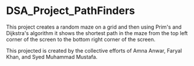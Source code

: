 # DSA_Project_PathFinders
This project creates a random maze on a grid and then using Prim's and Dijkstra's algorithm it shows the shortest path in the maze from the top left corner of the screen to the bottom right corner of the screen.

This projected is created by the collective efforts of Amna Anwar, Faryal Khan, and Syed Muhammad Mustafa. 
